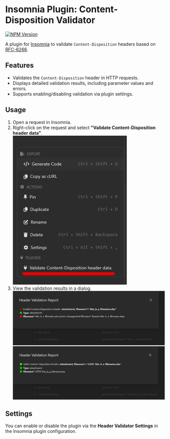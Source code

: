 # Insomnia Plugin: Content-Disposition Validator

[![NPM Version](https://img.shields.io/npm/v/insomnia-plugin-content-disposition-validator)](https://www.npmjs.com/package/insomnia-plugin-content-disposition-validator)

A plugin for [Insomnia](https://insomnia.rest/) to validate `Content-Disposition` headers based on [RFC-6266](https://datatracker.ietf.org/doc/html/rfc6266).

## Features

- Validates the `Content-Disposition` header in HTTP requests.
- Displays detailed validation results, including parameter values and errors.
- Supports enabling/disabling validation via plugin settings.

## Usage

1. Open a request in Insomnia.  
2. Right-click on the request and select **"Validate Content-Disposition header data"**.  
   ![Popup](./demo/demo1.png)
3. View the validation results in a dialog.  
   ![Invalid header](./demo/demo2.png)
   ![Valid header](./demo/demo3.png)

## Settings

You can enable or disable the plugin via the **Header Validator Settings** in the Insomnia plugin configuration.
